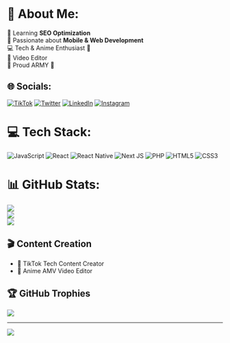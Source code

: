 # 💫 About Me:
🌱 Learning **SEO Optimization**<br>
👯 Passionate about **Mobile & Web Development**<br>
💻 Tech & Anime Enthusiast 🎌<br>
🎥 Video Editor <br>
🎵 Proud ARMY 💜

## 🌐 Socials:
[![TikTok](https://img.shields.io/badge/TikTok-%23000000.svg?logo=TikTok&logoColor=white)](https://tiktok.com/@simi_hillary) [![Twitter](https://img.shields.io/badge/Twitter-%231DA1F2.svg?logo=Twitter&logoColor=white)](https://twitter.com/hik_ari_) [![LinkedIn](https://img.shields.io/badge/LinkedIn-%230077B5.svg?logo=linkedin&logoColor=white)](https://linkedin.com/in/simidickson) [![Instagram](https://img.shields.io/badge/Instagram-%23E4405F.svg?logo=Instagram&logoColor=white)](https://instagram.com/simi_hillary_)

# 💻 Tech Stack:
![JavaScript](https://img.shields.io/badge/javascript-%23323330.svg?style=for-the-badge&logo=javascript&logoColor=%23F7DF1E) ![React](https://img.shields.io/badge/react-%2320232a.svg?style=for-the-badge&logo=react&logoColor=%2361DAFB) ![React Native](https://img.shields.io/badge/react_native-%2320232a.svg?style=for-the-badge&logo=react&logoColor=%2361DAFB) ![Next JS](https://img.shields.io/badge/Next-black?style=for-the-badge&logo=next.js&logoColor=white) ![PHP](https://img.shields.io/badge/php-%23777BB4.svg?style=for-the-badge&logo=php&logoColor=white) ![HTML5](https://img.shields.io/badge/html5-%23E34F26.svg?style=for-the-badge&logo=html5&logoColor=white) ![CSS3](https://img.shields.io/badge/css3-%231572B6.svg?style=for-the-badge&logo=css3&logoColor=white)

# 📊 GitHub Stats:
![](https://github-readme-stats.vercel.app/api?username=hillaryd97&theme=default_repocard&hide_border=false&include_all_commits=true&count_private=true)<br/>
![](https://github-readme-streak-stats.herokuapp.com/?user=hillaryd97&theme=default_repocard&hide_border=false)<br/>
![](https://github-readme-stats.vercel.app/api/top-langs/?username=hillaryd97&theme=default_repocard&hide_border=false&include_all_commits=true&count_private=true&layout=compact)

## 🎬 Content Creation
- 📱 TikTok Tech Content Creator
- 🎥 Anime AMV Video Editor

## 🏆 GitHub Trophies
![](https://github-profile-trophy.vercel.app/?username=hillaryd97&theme=default_repocard&no-frame=true&no-bg=false&margin-w=4)

---
[![](https://visitcount.itsvg.in/api?id=hillaryd97&icon=0&color=0)](https://visitcount.itsvg.in)
